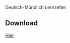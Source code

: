 
Deutsch-Mündlich Lernzettel

## Download
<a href="https://github.com/OfflineBot/deutsch-m-ndlich/raw/main/main.pdf" download>Hier</a>.
